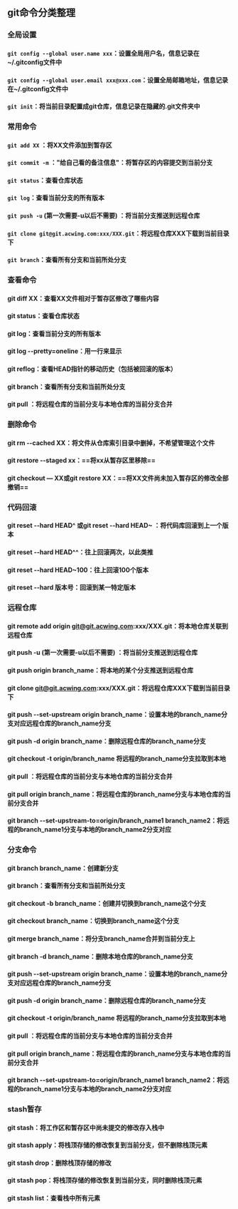 ## git命令分类整理

### 全局设置

#### `git config --global user.name xxx`：设置全局用户名，信息记录在~/.gitconfig文件中
#### `git config --global user.email xxx@xxx.com`：设置全局邮箱地址，信息记录在~/.gitconfig文件中
#### `git init`：将当前目录配置成git仓库，信息记录在隐藏的.git文件夹中

### 常用命令
#### `git add XX` ：将XX文件添加到暂存区
#### `git commit -m` ："给自己看的备注信息"：将暂存区的内容提交到当前分支
#### `git status`：查看仓库状态
#### `git log`：查看当前分支的所有版本
#### `git push -u` (第一次需要-u以后不需要) ：将当前分支推送到远程仓库
#### `git clone git@git.acwing.com:xxx/XXX.git`：将远程仓库XXX下载到当前目录下
#### `git branch`：查看所有分支和当前所处分支

### 查看命令
#### git diff XX：查看XX文件相对于暂存区修改了哪些内容
#### git status：查看仓库状态
#### git log：查看当前分支的所有版本
#### git log --pretty=oneline：用一行来显示
#### git reflog：查看HEAD指针的移动历史（包括被回滚的版本）
#### git branch：查看所有分支和当前所处分支
#### git pull ：将远程仓库的当前分支与本地仓库的当前分支合并

### 删除命令

#### git rm --cached XX：将文件从仓库索引目录中删掉，不希望管理这个文件
#### git restore --staged xx：==将xx从暂存区里移除==
#### git checkout — XX或git restore XX：==将XX文件尚未加入暂存区的修改全部撤销==

### 代码回滚
#### git reset --hard HEAD^ 或git reset --hard HEAD~ ：将代码库回滚到上一个版本
#### git reset --hard HEAD^^：往上回滚两次，以此类推
#### git reset --hard HEAD~100：往上回滚100个版本
#### git reset --hard 版本号：回滚到某一特定版本

### 远程仓库
#### git remote add origin git@git.acwing.com:xxx/XXX.git：将本地仓库关联到远程仓库
#### git push -u (第一次需要-u以后不需要) ：将当前分支推送到远程仓库
#### git push origin branch_name：将本地的某个分支推送到远程仓库
#### git clone git@git.acwing.com:xxx/XXX.git：将远程仓库XXX下载到当前目录下
#### git push --set-upstream origin branch_name：设置本地的branch_name分支对应远程仓库的branch_name分支
#### git push -d origin branch_name：删除远程仓库的branch_name分支
#### git checkout -t origin/branch_name 将远程的branch_name分支拉取到本地
#### git pull ：将远程仓库的当前分支与本地仓库的当前分支合并
#### git pull origin branch_name：将远程仓库的branch_name分支与本地仓库的当前分支合并
#### git branch --set-upstream-to=origin/branch_name1 branch_name2：将远程的branch_name1分支与本地的branch_name2分支对应

### 分支命令
#### git branch branch_name：创建新分支
#### git branch：查看所有分支和当前所处分支
#### git checkout -b branch_name：创建并切换到branch_name这个分支
#### git checkout branch_name：切换到branch_name这个分支
#### git merge branch_name：将分支branch_name合并到当前分支上
#### git branch -d branch_name：删除本地仓库的branch_name分支
#### git push --set-upstream origin branch_name：设置本地的branch_name分支对应远程仓库的branch_name分支
#### git push -d origin branch_name：删除远程仓库的branch_name分支
#### git checkout -t origin/branch_name 将远程的branch_name分支拉取到本地
#### git pull ：将远程仓库的当前分支与本地仓库的当前分支合并
#### git pull origin branch_name：将远程仓库的branch_name分支与本地仓库的当前分支合并
#### git branch --set-upstream-to=origin/branch_name1 branch_name2：将远程的branch_name1分支与本地的branch_name2分支对应

### stash暂存
#### git stash：将工作区和暂存区中尚未提交的修改存入栈中
#### git stash apply：将栈顶存储的修改恢复到当前分支，但不删除栈顶元素
#### git stash drop：删除栈顶存储的修改
#### git stash pop：将栈顶存储的修改恢复到当前分支，同时删除栈顶元素
#### git stash list：查看栈中所有元素